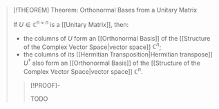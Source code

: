 >[!THEOREM] Theorem: Orthonormal Bases from a Unitary Matrix
>
>If $U\in \mathbb{C}^{n \times n}$ is a [[Unitary Matrix]], then:
>- the columns of $U$ form an [[Orthonormal Basis]] of the [[Structure of the Complex Vector Space|vector space]] $\mathbb{C}^n$;
>- the columns of its [[Hermitian Transposition|Hermitian transpose]] $U^\dagger$ also form an [[Orthonormal Basis]] of the [[Structure of the Complex Vector Space|vector space]] $\mathbb{C}^n$.
>
>>[!PROOF]-
>>
>>TODO
>>
>